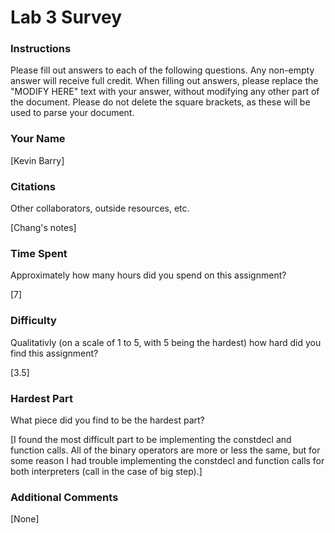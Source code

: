 Lab 3 Survey
============

### Instructions

Please fill out answers to each of the following questions.  Any non-empty answer will receive full credit.  When filling out answers, please replace the "MODIFY HERE" text with your answer, without modifying any other part of the document.  Please do not delete the square brackets, as these will be used to parse your document.

### Your Name

[Kevin Barry]

### Citations

Other collaborators, outside resources, etc.

[Chang's notes]

### Time Spent

Approximately how many hours did you spend on this assignment?

[7]

### Difficulty

Qualitativly (on a scale of 1 to 5, with 5 being the hardest) how hard did you find this assignment?

[3.5]

### Hardest Part

What piece did you find to be the hardest part?

[I found the most difficult part to be implementing the constdecl and function calls. All of the binary operators are more or less the same, but for some reason I had trouble implementing the constdecl and function calls for both interpreters (call in the case of big step).]

### Additional Comments

[None]
